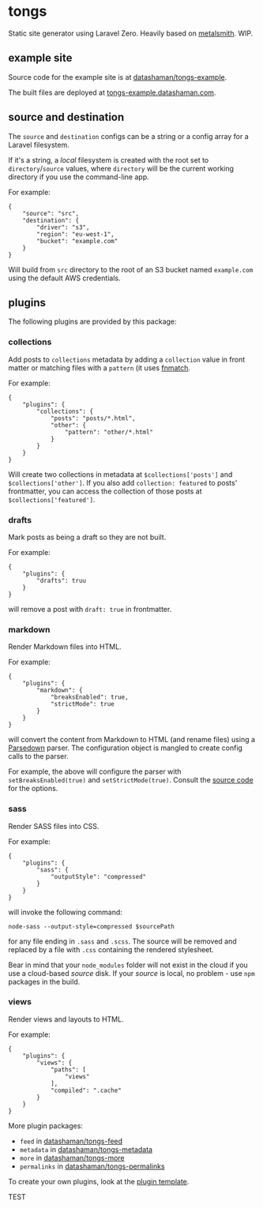 # tongs

Static site generator using Laravel Zero. Heavily based on [metalsmith](https:/metalsmith.io). WIP.

## example site

Source code for the example site is at [datashaman/tongs-example](https://github.com/datashaman/tongs-example).

The built files are deployed at [tongs-example.datashaman.com](http://tongs-example.datashaman.com).

## source and destination

The `source` and `destination` configs can be a string or a config array for a Laravel filesystem.

If it's a string, a _local_ filesystem is created with the root set to `directory`/`source` values, where `directory` will be the current working directory if you use the command-line app.

For example:

    {
        "source": "src",
        "destination": {
            "driver": "s3",
            "region": "eu-west-1",
            "bucket": "example.com"
        }
    }

Will build from `src` directory to the root of an S3 bucket named `example.com` using the default AWS credentials.


## plugins

The following plugins are provided by this package:

### collections

Add posts to `collections` metadata by adding a `collection` value in front matter or matching files with a `pattern` (it uses [fnmatch](https://php.net/functions/fnmatch).

For example:

    {
        "plugins": {
            "collections": {
                "posts": "posts/*.html",
                "other": {
                    "pattern": "other/*.html"
                }
            }
        }
    }

Will create two collections in metadata at `$collections['posts']` and `$collections['other']`. If you also add `collection: featured` to posts' frontmatter, you can access the collection of those posts at `$collections['featured']`.

### drafts

Mark posts as being a draft so they are not built.

For example:

    {
        "plugins": {
            "drafts": truu
        }
    }

will remove a post with `draft: true` in frontmatter.

### markdown

Render Markdown files into HTML.

For example:

    {
        "plugins": {
            "markdown": {
                "breaksEnabled": true,
                "strictMode": true
            }
        }
    }

will convert the content from Markdown to HTML (and rename files) using a [Parsedown](https://github.com/erusev/parsedown) parser. The configuration object is mangled to create config calls to the parser.

For example, the above will configure the parser with `setBreaksEnabled(true)` and `setStrictMode(true)`. Consult the [source code](https://github.com/erusev/parsedown/blob/master/Parsedown.php) for the options.

### sass

Render SASS files into CSS.

For example:

    {
        "plugins": {
            "sass": {
                "outputStyle": "compressed"
            }
        }
    }

will invoke the following command:

    node-sass --output-style=compressed $sourcePath

for any file ending in `.sass` and `.scss`. The source will be removed and replaced by a file with `.css` containing the rendered stylesheet.

Bear in mind that your `node_modules` folder will not exist in the cloud if you use a cloud-based _source_ disk. If your _source_ is local, no problem - use `npm` packages in the build.

### views

Render views and layouts to HTML.

For example:

    {
        "plugins": {
            "views": {
                "paths": [
                    "views"
                ],
                "compiled": ".cache"
            }
        }
    }

More plugin packages:

* `feed` in [datashaman/tongs-feed](http://github.com/datashaman/tongs-feed)
* `metadata` in [datashaman/tongs-metadata](http://github.com/datashaman/tongs-metadata)
* `more` in [datashaman/tongs-more](http://github.com/datashaman/tongs-more)
* `permalinks` in [datashaman/tongs-permalinks](http://github.com/datashaman/tongs-permalinks)

To create your own plugins, look at the [plugin template](https://github.com/datashaman/tongs-plugin).

TEST
